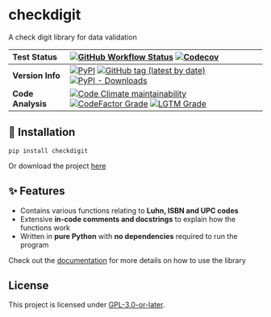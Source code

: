 # checkdigit

A check digit library for data validation
  
| Test Status | [![GitHub Workflow Status](https://img.shields.io/github/workflow/status/harens/checkdigit/Tests?logo=github&style=flat-square)](https://github.com/harens/checkdigit/actions) [![Codecov](https://img.shields.io/codecov/c/github/harens/checkdigit?style=flat-square)](https://codecov.io/gh/harens/checkdigit)  |
|:--|:--|
| __Version Info__ | [![PyPI](https://img.shields.io/pypi/v/checkdigit?logo=pypi&logoColor=white&style=flat-square)](https://pypi.org/project/checkdigit/) [![GitHub tag (latest by date)](https://img.shields.io/github/v/tag/harens/checkdigit?logo=github&style=flat-square)](https://github.com/harens/checkdigit/releases) [![PyPI - Downloads](https://img.shields.io/pypi/dm/checkdigit?logo=python&logoColor=white&style=flat-square)](https://pypi.org/project/checkdigit/) |
| __Code Analysis__ |[![Code Climate maintainability](https://img.shields.io/codeclimate/maintainability/harens/checkdigit?logo=code%20climate&style=flat-square)](https://codeclimate.com/github/harens/checkdigit) [![CodeFactor Grade](https://img.shields.io/codefactor/grade/github/harens/checkdigit?logo=codefactor&style=flat-square)](https://www.codefactor.io/repository/github/harens/checkdigit) [![LGTM Grade](https://img.shields.io/lgtm/grade/python/github/harens/checkdigit?logo=lgtm&style=flat-square)](https://lgtm.com/projects/g/harens/checkdigit/)|

## 🔨 Installation

```shell
pip install checkdigit
```

Or download the project [here](https://github.com/harens/checkdigit/archive/master.zip)

## ✨ Features

* Contains various functions relating to __Luhn, ISBN and UPC codes__
* Extensive __in-code comments and docstrings__ to explain how the functions work
* Written in __pure Python__ with __no dependencies__ required to run the program

Check out the [documentation](https://github.com/harens/checkdigit/wiki) for more details on how to use the library

## License

This project is licensed under [GPL-3.0-or-later](https://github.com/harens/checkdigit/blob/master/LICENSE).
